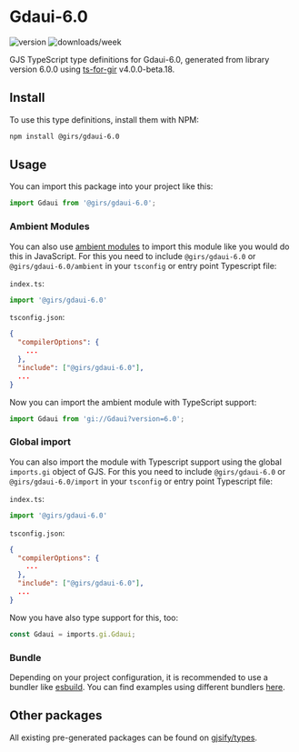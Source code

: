 
# Gdaui-6.0

![version](https://img.shields.io/npm/v/@girs/gdaui-6.0)
![downloads/week](https://img.shields.io/npm/dw/@girs/gdaui-6.0)


GJS TypeScript type definitions for Gdaui-6.0, generated from library version 6.0.0 using [ts-for-gir](https://github.com/gjsify/ts-for-gir) v4.0.0-beta.18.


## Install

To use this type definitions, install them with NPM:
```bash
npm install @girs/gdaui-6.0
```

## Usage

You can import this package into your project like this:
```ts
import Gdaui from '@girs/gdaui-6.0';
```

### Ambient Modules

You can also use [ambient modules](https://github.com/gjsify/ts-for-gir/tree/main/packages/cli#ambient-modules) to import this module like you would do this in JavaScript.
For this you need to include `@girs/gdaui-6.0` or `@girs/gdaui-6.0/ambient` in your `tsconfig` or entry point Typescript file:

`index.ts`:
```ts
import '@girs/gdaui-6.0'
```

`tsconfig.json`:
```json
{
  "compilerOptions": {
    ...
  },
  "include": ["@girs/gdaui-6.0"],
  ...
}
```

Now you can import the ambient module with TypeScript support: 

```ts
import Gdaui from 'gi://Gdaui?version=6.0';
```

### Global import

You can also import the module with Typescript support using the global `imports.gi` object of GJS.
For this you need to include `@girs/gdaui-6.0` or `@girs/gdaui-6.0/import` in your `tsconfig` or entry point Typescript file:

`index.ts`:
```ts
import '@girs/gdaui-6.0'
```

`tsconfig.json`:
```json
{
  "compilerOptions": {
    ...
  },
  "include": ["@girs/gdaui-6.0"],
  ...
}
```

Now you have also type support for this, too:

```ts
const Gdaui = imports.gi.Gdaui;
```

### Bundle

Depending on your project configuration, it is recommended to use a bundler like [esbuild](https://esbuild.github.io/). You can find examples using different bundlers [here](https://github.com/gjsify/ts-for-gir/tree/main/examples).

## Other packages

All existing pre-generated packages can be found on [gjsify/types](https://github.com/gjsify/types).

